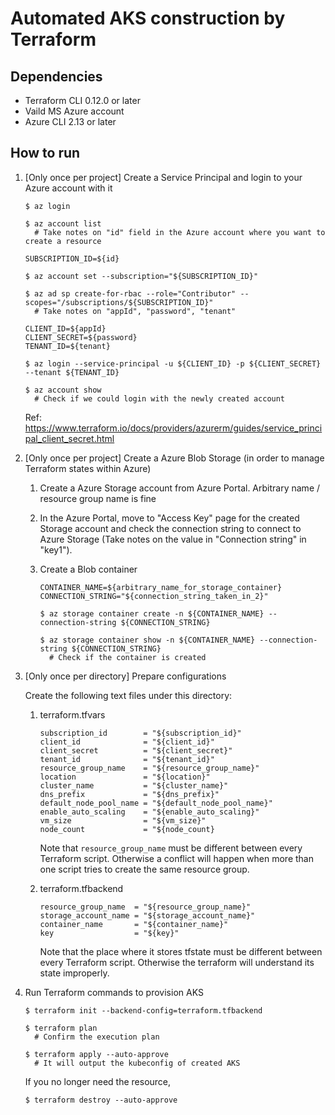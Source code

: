 # Automated AKS construction by Terraform

## Dependencies

* Terraform CLI 0.12.0 or later
* Vaild MS Azure account
* Azure CLI 2.13 or later

## How to run

1. [Only once per project] Create a Service Principal and login to your Azure account with it

    ```
    $ az login

    $ az account list
      # Take notes on "id" field in the Azure account where you want to create a resource

    SUBSCRIPTION_ID=${id}

    $ az account set --subscription="${SUBSCRIPTION_ID}"

    $ az ad sp create-for-rbac --role="Contributor" --scopes="/subscriptions/${SUBSCRIPTION_ID}"
      # Take notes on "appId", "password", "tenant"

    CLIENT_ID=${appId}
    CLIENT_SECRET=${password}
    TENANT_ID=${tenant}

    $ az login --service-principal -u ${CLIENT_ID} -p ${CLIENT_SECRET} --tenant ${TENANT_ID}

    $ az account show
      # Check if we could login with the newly created account
    ```

    Ref: https://www.terraform.io/docs/providers/azurerm/guides/service_principal_client_secret.html

2. [Only once per project] Create a Azure Blob Storage (in order to manage Terraform states within Azure)

    1. Create a Azure Storage account from Azure Portal. Arbitrary name / resource group name is fine

    2. In the Azure Portal, move to "Access Key" page for the created Storage account and check the connection string to connect to Azure Storage (Take notes on the value in "Connection string" in "key1").

    3. Create a Blob container

        ```
        CONTAINER_NAME=${arbitrary_name_for_storage_container}
        CONNECTION_STRING="${connection_string_taken_in_2}"

        $ az storage container create -n ${CONTAINER_NAME} --connection-string ${CONNECTION_STRING}

        $ az storage container show -n ${CONTAINER_NAME} --connection-string ${CONNECTION_STRING}
          # Check if the container is created
        ```

3. [Only once per directory] Prepare configurations

    Create the following text files under this directory:

    1. terraform.tfvars

        ```
        subscription_id        = "${subscription_id}"
        client_id              = "${client_id}"
        client_secret          = "${client_secret}"
        tenant_id              = "${tenant_id}"
        resource_group_name    = "${resource_group_name}"
        location               = "${location}"
        cluster_name           = "${cluster_name}"
        dns_prefix             = "${dns_prefix}"
        default_node_pool_name = "${default_node_pool_name}"
        enable_auto_scaling    = "${enable_auto_scaling}"
        vm_size                = "${vm_size}"
        node_count             = "${node_count}
        ```

        Note that `resource_group_name` must be different between every Terraform script. Otherwise a conflict will happen when more than one script tries to create the same resource group.

    2. terraform.tfbackend

        ```
        resource_group_name  = "${resource_group_name}"
        storage_account_name = "${storage_account_name}"
        container_name       = "${container_name}"
        key                  = "${key}"
        ```

        Note that the place where it stores tfstate must be different between every Terraform script. Otherwise the terraform will understand its state improperly.

4. Run Terraform commands to provision AKS

    ```
    $ terraform init --backend-config=terraform.tfbackend

    $ terraform plan
      # Confirm the execution plan

    $ terraform apply --auto-approve
      # It will output the kubeconfig of created AKS
    ```

    If you no longer need the resource,

    ```
    $ terraform destroy --auto-approve
    ```